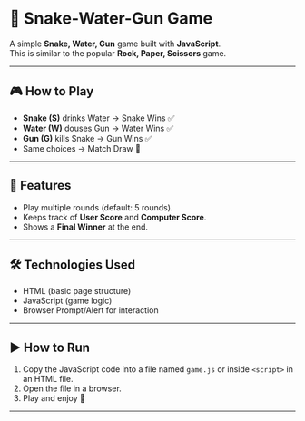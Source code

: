# 🐍 Snake-Water-Gun Game

A simple **Snake, Water, Gun** game built with **JavaScript**.  
This is similar to the popular **Rock, Paper, Scissors** game.

---

## 🎮 How to Play
- **Snake (S)** drinks Water → Snake Wins ✅  
- **Water (W)** douses Gun → Water Wins ✅  
- **Gun (G)** kills Snake → Gun Wins ✅  
- Same choices → Match Draw 🤝

---

## 🚀 Features
- Play multiple rounds (default: 5 rounds).
- Keeps track of **User Score** and **Computer Score**.
- Shows a **Final Winner** at the end.

---

## 🛠️ Technologies Used
- HTML (basic page structure)
- JavaScript (game logic)
- Browser Prompt/Alert for interaction

---

## ▶️ How to Run
1. Copy the JavaScript code into a file named `game.js` or inside `<script>` in an HTML file.
2. Open the file in a browser.
3. Play and enjoy 🎉

---
